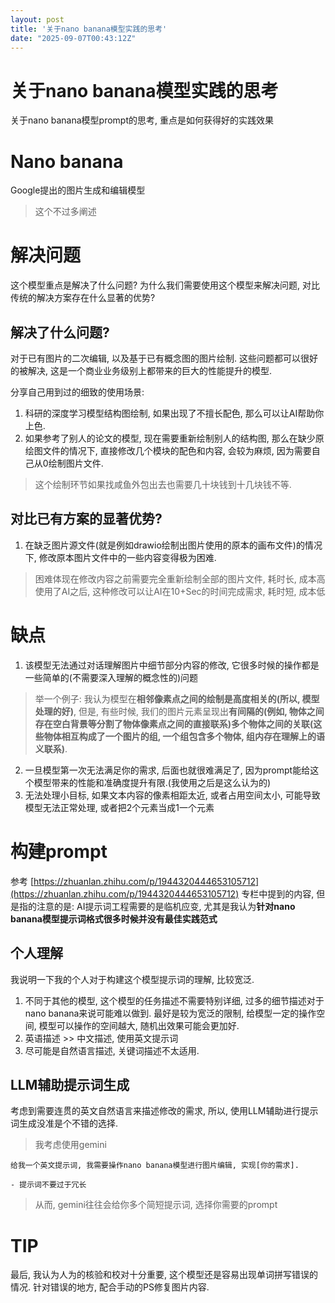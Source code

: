 ```yaml
---
layout: post
title: '关于nano banana模型实践的思考'
date: "2025-09-07T00:43:12Z"
---
```

关于nano banana模型实践的思考
====================

关于nano banana模型prompt的思考, 重点是如何获得好的实践效果

Nano banana
===========

Google提出的图片生成和编辑模型

> 这个不过多阐述

解决问题
====

这个模型重点是解决了什么问题? 为什么我们需要使用这个模型来解决问题, 对比传统的解决方案存在什么显著的优势?

解决了什么问题?
--------

对于已有图片的二次编辑, 以及基于已有概念图的图片绘制. 这些问题都可以很好的被解决, 这是一个商业业务级别上都带来的巨大的性能提升的模型.

分享自己用到过的细致的使用场景:

1.  科研的深度学习模型结构图绘制, 如果出现了不擅长配色, 那么可以让AI帮助你上色.
2.  如果参考了别人的论文的模型, 现在需要重新绘制别人的结构图, 那么在缺少原绘图文件的情况下, 直接修改几个模块的配色和内容, 会较为麻烦, 因为需要自己从0绘制图片文件.

> 这个绘制环节如果找咸鱼外包出去也需要几十块钱到十几块钱不等.

对比已有方案的显著优势?
------------

1.  在缺乏图片源文件(就是例如drawio绘制出图片使用的原本的画布文件)的情况下, 修改原本图片文件中的一些内容变得极为困难.

> 困难体现在修改内容之前需要完全重新绘制全部的图片文件, 耗时长, 成本高  
> 使用了AI之后, 这种修改可以让AI在10+Sec的时间完成需求, 耗时短, 成本低

缺点
==

1.  该模型无法通过对话理解图片中细节部分内容的修改, 它很多时候的操作都是一些简单的(不需要深入理解的概念性的)问题

> 举一个例子: 我认为模型在**相邻像素点之间的绘制是高度相关的(所以, 模型处理的好)**, 但是, 有些时候, 我们的图片元素呈现出**有间隔的(例如, 物体之间存在空白背景等分割了物体像素点之间的直接联系)多个物体之间的关联(这些物体相互构成了一个图片的组, 一个组包含多个物体, 组内存在理解上的语义联系)**.

2.  一旦模型第一次无法满足你的需求, 后面也就很难满足了, 因为prompt能给这个模型带来的性能和准确度提升有限.(我使用之后是这么认为的)
3.  无法处理小目标, 如果文本内容的像素相距太近, 或者占用空间太小, 可能导致模型无法正常处理, 或者把2个元素当成1一个元素

构建prompt
========

参考 [https://zhuanlan.zhihu.com/p/1944320444653105712](https://zhuanlan.zhihu.com/p/1944320444653105712) 专栏中提到的内容, 但是指的注意的是: AI提示词工程需要的是临机应变, 尤其是我认为**针对nano banana模型提示词格式很多时候并没有最佳实践范式**

个人理解
----

我说明一下我的个人对于构建这个模型提示词的理解, 比较宽泛.

1.  不同于其他的模型, 这个模型的任务描述不需要特别详细, 过多的细节描述对于nano banana来说可能难以做到. 最好是较为宽泛的限制, 给模型一定的操作空间, 模型可以操作的空间越大, 随机出效果可能会更加好.
2.  英语描述 >> 中文描述, 使用英文提示词
3.  尽可能是自然语言描述, 关键词描述不太适用.

LLM辅助提示词生成
----------

考虑到需要连贯的英文自然语言来描述修改的需求, 所以, 使用LLM辅助进行提示词生成没准是个不错的选择.

> 我考虑使用gemini

    给我一个英文提示词, 我需要操作nano banana模型进行图片编辑, 实现[你的需求].
    
    - 提示词不要过于冗长
    

> 从而, gemini往往会给你多个简短提示词, 选择你需要的prompt

TIP
===

最后, 我认为人为的核验和校对十分重要, 这个模型还是容易出现单词拼写错误的情况. 针对错误的地方, 配合手动的PS修复图片内容.